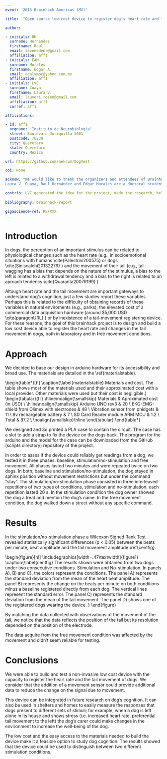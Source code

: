 ```yaml
---
event: '2015 Brainhack Americas (MX)'

title:  "Open source low-cost device to register dog's heart rate and tail movement"

author:

- initials: RH
  surname: Hernandez
  firstname: Raul
  email: sevenedenr@gmail.com
  affiliation: aff1
- initials: EAM
  surname: Morales
  firstname: Edgar A.
  email: edalvmor@yahoo.com.mx
  affiliation: aff1
- initials: LVC
  surname: Cuaya
  firstname: Laura V.
  email: lauveri.rozen@gmail.com
  affiliation: aff1
  corref: aff1

affiliations: 

- id: aff1
  orgname: 'Instituto de Neurobiología'
  street: Boulevard Juriquilla 3001
  postcode: 76230
  city: Queretaro
  state: Queretaro
  country: Mexico

url: https://github.com/nekrum/DogVest

coi: None

acknow: "We would like to thank the organizers and attendees of Brainhack MX and to the Instituto de Neurobiología. Specially to Fernando Barrios Alvarez for the invitation and the support on the realization of the project.
Laura V. Cuaya, Raul Hernández and Edgar Morales are a doctoral students from Programa de Doctorado en Ciencias Biomédicas, Universidad Nacional Autónoma de México (UNAM) and received fellowship 407590, 409258 and 215702 from CONACYT."

contrib: LVC generated the idea for the project, made the research, help writing the report and acquire the data. EAM and RH designed the device, build it, wrote the code and help writing the report.
  
bibliography: brainhack-report

gigascience-ref: REFXXX
...
```


# Introduction

In dogs, the perception of an important stimulus can be related to 
physiological changes such as the heart rate (e.g., in socioemotional situations
 with humans \cite{Palestrini200575} or dogs \cite{Siniscalchi20132279} ) and the movement of their tail (e.g., tail-wagging
 has a bias that depends on the nature of the stimulus, a bias to the left is 
related to a withdrawal tendency and a bias to the right is related to an aproach
 tendency \cite{Quaranta2007R199} ). 

Altough heart rate and the tail movement are important gateways to understand
dog’s cognition, just a few studies report these variables. Perhaps this is
related to the difficulty of obtaining records of these variables in natural
enviroments (e.g., parks), the elevated cost of a commercial data adquisition
hardware (around $5,000 USD \cite{paragonURL} )  or by inexistence of a tail-movement
registering device. For these reasons, the goal of this brainhack project is to
design and build a low cost device able to register the heart rate and changes
in the tail movement in dogs, both in laboratory and in free movement
conditions.


# Approach

We decided to base our design in arduino hardware for its accessibility and broad use. The materials are detailed in the \ref{materialstable}.

\begin{table*}[t!]
\caption{\label{materialstable} Materials and cost. The table shows most of the materials used and their approximated cost with a local provider. Other materials were used but their cost is negligible.}
\begin{tabular}{l l}
 \hline\noalign{\smallskip}
   Materials  & Aproximated cost (in USD) \\
    \hline\noalign{\smallskip}
  Arduino UNO rev3   				& 20    \\
  EKG-EMG-shield from Olimex with electrodes    & 48    \\
  Vibration sensor from phidgets    		& 11    \\
  9v rechargeable battery    			& 7	\\
  SD Card Reader module ARM MCU    		& 1.2   \\
  Total    					& 87.2  \\
  \noalign{\smallskip}\hline
\end{tabular}
\end{table*}

We designed and 3d printed a PLA case to contain the circuit. The case has a
slot to add a strap to fix the device on the dogs back. The program for the
arduino and the model for the case can be downloaded from the GitHub (scripts directory)
repository of the project.

In order to asses if the device could reliably get readings from a dog, we
tested it in three phases: baseline, stimulation/no-stimulation and free
movement. All phases lasted two minutes and were repeated twice on two dogs. In
both, baseline and stimulation/no-stimulation, the dog stayed in sphinx position
without movement restrictions but under the command “stay”. The
stimulation/no-stimulation phase consisted in three interleaved repetitions of
two types of conditions, stimulation and no-stimulation, each repetition lasted
20 s. In the stimulation condition the dog owner showed the dog a treat and
mention the dog’s name. In the free movement condition, the dog walked down a
street without any specific command.

# Results

In the stimulation/no-stimulation phase a  Wilcoxon Signed Rank Test revealed
statistically significant differences (p < 0.05) between the beats per minute,
beat amplitude and the tail movement amplitude \ref{centfig}.

\begin{figure}[h!]
  \includegraphics[width=.47\textwidth]{figure1}
  \caption{\label{centfig}
The results shown were obtained from two dogs under two consecutive conditions. Stimulation and No-stimulation. In panels A), B) and C), the colors represent the conditions. The panel A) represents the standard deviation from the mean of the heart beat amplitude. The panel B) represents the change on the beats per minute on both conditions minus a baseline registered directly from each dog. The vertical lines represent the standard error. The panel C) represents the standard deviation from the mean of the tail movement. The panel D) shows one of the registered dogs wearing the device.
}
\end{figure}

By matching the data collected with observations of the movement of the tail, we
notice that the data reflects the position of the tail but its resolution
depended on the position of the electrode.

The data acquire from the free movement condition was affected by the movement
and didn’t seem reliable for testing.

# Conclusions

We were able to build and test a non-invasive low cost device with the capacity
to register the heart rate and the tail movement of dogs. We consider that the
addition of a movement sensor could provide additional data to reduce the change
on the signal due to movement.

This device can be integrated in future research on dog’s cognition. It can also
be used in shelters and homes to easily measure the responses that dogs present
to different sets of stimuli; for example, when a dog is left alone in its house
and shows stress (i.e. increased heart rate, preferential tail movement to the
left) the dog’s carer could make changes in the environment to increase the
well-being of the dog.


The low cost and the easy access to the materials needed to build the device
make it a feasible option to study dog cognition. The results showed that the
device could be used to distinguish between two different stimulation
conditions.
